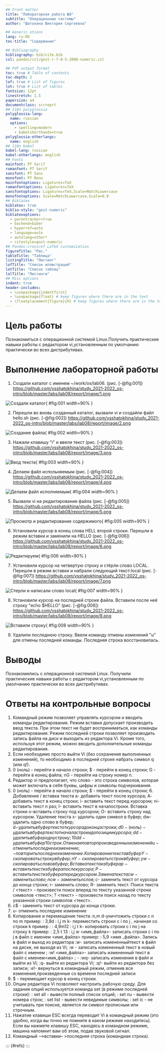 ```yaml
---
## Front matter
title: "Лабораторная работа №8"
subtitle: "Операционные системы"
author: "Шатохина Виктория Сергеевна"

## Generic otions
lang: ru-RU
toc-title: "Содержание"

## Bibliography
bibliography: bib/cite.bib
csl: pandoc/csl/gost-r-7-0-5-2008-numeric.csl

## Pdf output format
toc: true # Table of contents
toc-depth: 2
lof: true # List of figures
lot: true # List of tables
fontsize: 12pt
linestretch: 1.5
papersize: a4
documentclass: scrreprt
## I18n polyglossia
polyglossia-lang:
  name: russian
  options:
	- spelling=modern
	- babelshorthands=true
polyglossia-otherlangs:
  name: english
## I18n babel
babel-lang: russian
babel-otherlangs: english
## Fonts
mainfont: PT Serif
romanfont: PT Serif
sansfont: PT Sans
monofont: PT Mono
mainfontoptions: Ligatures=TeX
romanfontoptions: Ligatures=TeX
sansfontoptions: Ligatures=TeX,Scale=MatchLowercase
monofontoptions: Scale=MatchLowercase,Scale=0.9
## Biblatex
biblatex: true
biblio-style: "gost-numeric"
biblatexoptions:
  - parentracker=true
  - backend=biber
  - hyperref=auto
  - language=auto
  - autolang=other*
  - citestyle=gost-numeric
## Pandoc-crossref LaTeX customization
figureTitle: "Рис."
tableTitle: "Таблица"
listingTitle: "Листинг"
lofTitle: "Список иллюстраций"
lotTitle: "Список таблиц"
lolTitle: "Листинги"
## Misc options
indent: true
header-includes:
  - \usepackage{indentfirst}
  - \usepackage{float} # keep figures where there are in the text
  - \floatplacement{figure}{H} # keep figures where there are in the text
---
```


# Цель работы

Познакомиться с операционной системой Linux.Получить практические навыки работы с редактором vi,установленным по умолчанию практически во всех дистрибутивах.

# Выполнение лабораторной работы

1. Создали каталог с именем ~/work/os/lab06. (рис. [-@fig:001]) https://github.com/vsshatokhina/study_2021-2022_os-intro/blob/master/labs/lab08/report/image/1.png

![Создали каталог](image/1.png){ #fig:001 width=90% }

2. Перешли во вновь созданный каталог, вызвали vi и создайли файл hello.sh (рис. [-@fig:002]) https://github.com/vsshatokhina/study_2021-2022_os-intro/blob/master/labs/lab08/report/image/2.png

![Создание файла](image/2.png){ #fig:002 width=90% } 

3. Нажали клавишу "i" и ввели текст (рис. [-@fig:003]) https://github.com/vsshatokhina/study_2021-2022_os-intro/blob/master/labs/lab08/report/image/3.png

![Ввод текста](image/3.png){ #fig:003 width=90% }

4. Делаем файл испольняемым (рис. [-@fig:004]) https://github.com/vsshatokhina/study_2021-2022_os-intro/blob/master/labs/lab08/report/image/4.png

![Делаем файл исполняемым](image/4.png){ #fig:004 width=90% }

5. Вызвали vi на редактирование файла (рис. [-@fig:005]) https://github.com/vsshatokhina/study_2021-2022_os-intro/blob/master/labs/lab08/report/image/5.png

![Просмотр и редактирование содержимого](image/5.png){ #fig:005 width=90% }

6. Установили курсор в конец слова HELL второй строки. Перешли в режим вставки и заменили на HELLO (рис. [-@fig:006]) https://github.com/vsshatokhina/study_2021-2022_os-intro/blob/master/labs/lab08/report/image/6.png

![Редактируем](image/6.png){ #fig:006 width=90% }

7. Установили курсор на четвертую строку и стёрли слово LOCAL. Перешли в режим вставки и набрали следующий текст:local (рис. [-@fig:007]) https://github.com/vsshatokhina/study_2021-2022_os-intro/blob/master/labs/lab08/report/image/7.png

![Стерли и написали слово local](image/7.png){ #fig:007 width=90% }

8. Установили курсор на последней строке файла. Вставили после неё строку "echo $HELLO" (рис. [-@fig:008]) https://github.com/vsshatokhina/study_2021-2022_os-intro/blob/master/labs/lab08/report/image/8.png

![Вставили строку](image/8.png){ #fig:008 width=90% }

9. Удалили последнюю строку. Ввели команду отмены изменений "u" для отмены последней команды. Последняя строка восстановилась.

# Выводы

Познакомились с операционной системой Linux. Получили практические навыки работы с редактором vi,установленным по умолчанию практически во всех дистрибутивах.

# Ответы на контрольные вопросы 


   1. Командный режим позволяет управлять курсором и вводить команды редактирования. Режим вставки допускает производить ввод текста. При этом текст не будет восприниматься, как команды редактирования. Режим последней строки позволяет производить запись файла на диск и выходить из редактора Vi. Кроме того, используя этот режим, можно вводить дополнительные команды редактирования.
   2. Если необходимо просто выйти Vi (без сохранения выполненных изменений), то необходимо в последней строке набрать символ q (или q!).
   3. 0 (ноль) - перейти в начало строки; $ - перейти в конец строки; G - перейти в конец файла; nG - перейти на строку номер n.
   4. Редактор vi предполагает, что слово - это строка символов, которая может включать в себя буквы, цифры и символы подчеркивания.
   5. 0 (ноль) - перейти в начало строки; $ - перейти в конец строки; 6. Добавление / вставка текста а- добавить текст после курсора; А- добавить текст в конец строки; i- вставить текст перед курсором; ni- вставить текст n раз; I- вставить текст в началостроки. Вставка строки o-вставить строку под курсором; О- вставить строку над курсором. Удаление текста x- удалить один символ в буфер; dw- удалить одно слово в буфер; d$- удалить в буфер текст от курсора до конца строки; d0-(ноль) - удалить в буфер текст от начала строки до позиции курсора; dd- удалить в буфер одну строку; 10dd- удалить в буфер 10 строк. Отмена и повтор произведенных изменений u- отменить последнее изменение; - повторить последнее изменение. Копирование текста в буфер Y- скопировать строку в буфер; nY- скопировать n строк в буфер; yw- скопировать слово в буфер; Вставка текста из буфера p- вставить текст из буфера после курсора; P- вставить текст из буфера перед курсором. Замена текста cw - заменить слово; n cw - заменить n слов; c$- заменить текст от курсора до конца строки; r- заменить слово; R- заменить текст. Поиск текста / <текст> - произвести поиск вперед по тексту указанной строки символов <текст>; ? <текст> - произвести поиск назад по тексту указанной строки символов <текст>.
   6. c$ - заменить текст от курсора до конца строки.
   7. u- отменить последнее изменение
   8. Kопирование и перемещение текста :n,m d-уничтожить строки с n по m пример: : 3,8d : i,j m k- переместить строки с i по j , начиная со строки k пример : : 4,9m12 : i,j t k- копировать строки с i по j на строку k пример: : 2,5 t 13 : i,j w <имя_файла>- записать строки с i по j в файл с именем <имя_файла> пример: : 5,9 <имя _файла>. Запись в файл и выход из редактора :w- записать измененныйтекст в файл на диске, не выходя из Vi; :w - записать измененный текст в новый файл с именем ; :w! <имя_файла>- записать измененный текст в файл с именем<имя_файла> ; - :wq- записать изменения в файл и выйти из Vi; :q- выйти из редактора Vi; :q!- выйти из редактора без записи; :e!- вернуться в командный режим, отменив все изменения,произведенные со времени последней записи
   9. $ - перемещает курсор в конец строки.
   10. Опции редактора Vi позволяют настроить рабочую среду. Для задания опций используется команда set (в режиме последней строки): : set all - вывести полный список опций; : set nu - вывести номера строк; : set list - вывести невидимые символы; : set ic - не учитывать при поиске, является ли символ прописным или строчным.
   11. Нажатие клавиши ESC всегда переводит Vi в командный режим (это удобно, когда вы точно не помните в каком режиме находитесь). Если вы нажмете клавишу ESC, находясь в командном режиме, машина напомнит вам об этом, подав звуковой сигнал.
   12. Командный –>вставки– >последняя строка (командная строка).


::: {#refs}
:::
